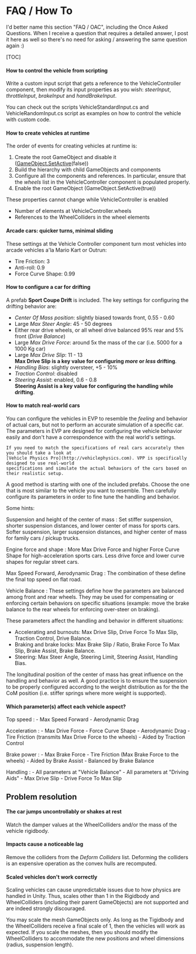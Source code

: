 # FAQ / How To

I'd better name this section "FAQ / OAC", including the Once Asked Questions. When I receive a
question that requires a detailed answer, I post it here as well so there's no need for asking /
answering the same question again :)

[TOC]

#### How to control the vehicle from scripting

Write a custom input script that gets a reference to the VehicleController component, then modify
its input properties as you wish: _steerInput_, _throttleInput_, _brakeInput_ and _handBrakeInput_.

You can check out the scripts VehicleStandardInput.cs and VehicleRandomInput.cs script as examples
on how to control the vehicle with custom code.

#### How to create vehicles at runtime

The order of events for creating vehicles at runtime is:

1. Create the root GameObject and disable it ([GameObject.SetActive](http://docs.unity3d.com/ScriptReference/GameObject.SetActive.html)(false))
2. Build the hierarchy with child GameObjects and components
3. Configure all the components and references. In particular, ensure that the _wheels_ list in
	the VehicleController component is populated properly.
4. Enable the root GameObject (GameObject.SetActive(true))

These properties cannot change while VehicleController is enabled

- Number of elements at VehicleController.wheels
- References to the WheelColliders in the wheel elements

#### Arcade cars: quicker turns, minimal sliding

These settings at the Vehicle Controller component turn most vehicles into arcade vehicles
a'la Mario Kart or Outrun:

- Tire Friction: 3
- Anti-roll: 0.9
- Force Curve Shape: 0.99

#### How to configure a car for drifting

A prefab **Sport Coupe Drift** is included. The key settings for configuring the drifting behavior
are:

- _Center Of Mass position_: slightly biased towards front, 0.55 - 0.60
- Large _Max Steer Angle_: 45 - 50 degrees
- Either rear drive wheels, or all wheel drive balanced 95% rear and 5% front (_Drive Balance_)
- Large _Max Drive Force_: around 5x the mass of the car (i.e. 5000 for a 1000 Kg car)
- Large _Max Drive Slip_: 11 - 13<br>**Max Drive Slip is a key value for configuring _more_ or _less_ drifting**.
- _Handling Bias_: slightly oversteer, +5 - 10%
- _Traction Control_: disabled
- _Steering Assist_: enabled, 0.6 - 0.8<br>**Steering Assist is a key value for configuring the handling while drifting**.

#### How to match real-world cars

You can configure the vehicles in EVP to resemble the _feeling_ and behavior of actual cars, but
not to perform an accurate simulation of a specific car. The parameters in EVP are designed for
configuring the vehicle behavior easily and don't have a correspondence with the real world's
settings.

	If you need to match the specifications of real cars accurately then you should take a look at
	[Vehicle Physics Pro](http://vehiclephysics.com). VPP is specifically designed to use real-world
	specifications and simulate the actual behaviors of the cars based on their realistic setup.

A good method is starting with one of the included prefabs. Choose the one that is most similar to
the vehicle you want to resemble. Then carefully configure its parameters in order to fine tune the
handling and behavior.

Some hints:

Suspension and height of the center of mass
:	Set stiffer suspension, shorter suspension distances, and lower center of mass for sports cars.
	Softer suspension, larger suspension distances, and higher center of mass for family cars /
	pickup trucks.

Engine force and shape
:	More Max Drive Force and higher Force Curve Shape for high-acceleration sports cars. Less drive
	force and lower curve shapes for regular street cars.

Max Speed Forward, Aerodynamic Drag
:	The combination of these define the final top speed on flat road.

Vehicle Balance
:	These settings define how the parameters are balanced among front and rear wheels. They may be
	used for compensating or enforcing certain behaviors on specific situations (example: move the
	brake balance to the rear wheels for enforcing over-steer on braking).

These parameters affect the handling and behavior in different situations:

- Accelerating and burnouts: Max Drive Slip, Drive Force To Max Slip, Traction Control, Drive
	Balance.
- Braking and brake locks: Max Brake Slip / Ratio, Brake Force To Max Slip, Brake Assist, Brake
	Balance.
- Steering: Max Steer Angle, Steering Limit, Steering Assist, Handling Bias.

The longitudinal position of the center of mass has great influence on the handling and behavior as
well. A good practice is to ensure the suspension to be properly configured according to the weight
distribution as for the the CoM position (i.e. stiffer springs where more weight is supported).

#### Which parameter(s) affect each vehicle aspect?

Top speed
:	- Max Speed Forward
	- Aerodynamic Drag

Acceleration
:	- Max Drive Force
	- Force Curve Shape
	- Aerodynamic Drag
	- Tire Friction (transmits Max Drive Force to the wheels)
	- Aided by Traction Control

Brake power
:	- Max Brake Force
	- Tire Friction (Max Brake Force to the wheels)
	- Aided by Brake Assist
	- Balanced by Brake Balance

Handling
:	- All parameters at "Vehicle Balance"
	- All parameters at "Driving Aids"
	- Max Drive Slip
	- Drive Force To Max Slip


## Problem resolution

#### The car jumps uncontrollably or shakes at rest

Watch the damper values at the WheelColliders and/or the mass of the vehicle rigidbody.

#### Impacts cause a noticeable lag

Remove the colliders from the _Deform Colliders_ list. Deforming the colliders is an expensive
operation as the convex hulls are recomputed.

#### Scaled vehicles don't work correctly

Scaling vehicles can cause unpredictable issues due to how physics are handled in Unity. Thus,
scales other than 1 in the Rigidbody and WheelColliders (including their parent GameObjects) are not
supported and are indeed strongly discouraged.

You may scale the mesh GameObjects only. As long as the Tigidbody and the WheelColliders receive a
final scale of 1, then the vehicles will work as expected. If you scale the meshes, then you should
modify the WheelColliders to accommodate the new positions and wheel dimensions (radius, suspension
length).